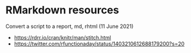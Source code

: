 # RMarkdown resources

Convert a script to a report, md, rhtml (11 June 2021)
- https://rdrr.io/cran/knitr/man/stitch.html
- https://twitter.com/rfunctionaday/status/1403210612688179200?s=20
